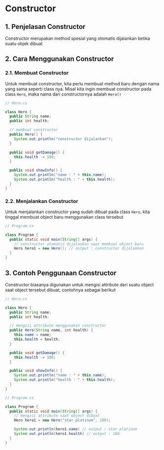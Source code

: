 # Constructor

## 1. Penjelasan Constructor

Constructor merupakan method spesial yang otomatis dijalankan ketika suatu objek dibuat

## 2. Cara Menggunakan Constructor

### 2.1. Membuat Constructor

Untuk membuat constructor, kita perlu membuat method baru dengan nama yang sama seperti class nya. Misal kita ingin membuat constructor pada class `Hero`, maka nama dari constructornya adalah `Hero()`

```java
// Hero.cs

class Hero {
  public String name;
  public int health;

  // membuat constructor
  public Hero() {
    System.out.println("constructor dijalankan");
  }

  public void getDamage() {
    this.health -= 100;
  }

  public void showInfo() {
    System.out.println("name : " + this.name);
    System.out.println("health : " + this.health);
  }
}
```

### 2.2. Menjalankan Constructor

Untuk menjalankan constructor yang sudah dibuat pada class `Hero`, kita tinggal membuat object baru menggunakan class tersebut

```java
// Program.cs

class Program {
  public static void main(String[] args) {
    // constructor otomatis dijalankan saat membuat object baru
    Hero hero1 = new Hero(); // output : constructor dijalankan
  }
}
```

## 3. Contoh Penggunaan Constructor

Constructor biasanya digunakan untuk mengisi attribute dari suatu object saat object tersebut dibuat, contohnya sebagai berikut

```java
// Hero.cs

class Hero {
  public String name;
  public int health;

  // mengisi attribute menggunakan constructor
  public Hero(String name, int health) {
    this.name = name;
    this.health = health;
  }

  public void getDamage() {
    this.health -= 100;
  }

  public void showInfo() {
    System.out.println("name : " + this.name);
    System.out.println("health : " + this.health);
  }
}
```

```java
// Program.cs

class Program {
  public static void main(String[] args) {
    // mengisi attribute saat object dibuat
    Hero hero1 = new Hero("star platinum", 100);

    System.out.println(hero1.name) // output : star platinum
    System.out.println(hero1.health) // output : 100
  }
}
```

